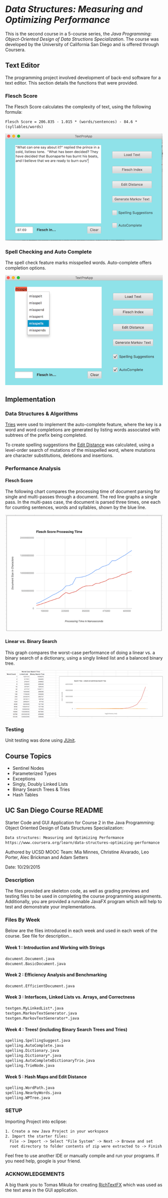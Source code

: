 # <i>Data Structures: Measuring and Optimizing Performance</i>
This is the second course in a 5-course series, the <i>Java Programming: Object-Oriented Design of Data Structions 
Specialization</i>.  The course was developed by the University of California San Diego and is offered through Coursera.

## Text Editor
The programming project involved development of back-end software for a text editor.  This section details the functions that were provided.

### Flesch Score
The Flesch Score calculates the complexity of text, using the following formula:

	Flesch Score = 206.835 - 1.015 * (words/sentences) - 84.6 * (syllables/words)

![screenshot](fleschscore.png)

### Spell Checking and Auto Complete
The spell check feature marks misspelled words.  Auto-complete offers completion options.

![screenshot](autocomplete.png)

## Implementation
### Data Structures & Algorithms
[Tries](https://en.wikipedia.org/wiki/Trie) were used to implement the auto-complete feature, where the key is a word and word completions are generated by listing words associated with subtrees of the prefix being completed.

To create spelling suggestions the [Edit Distance](https://en.wikipedia.org/wiki/Edit_distance) was calculated, using a level-order search of mutations of the misspelled word, where mutations are character substitutions, deletions and insertions.

### Performance Analysis
#### Flesch Score
The following chart compares the processing time of document parsing for single and multi-passes through a document. The red line graphs a single pass.  In the multi-pass case, the document is parsed three times, one each for counting sentences, words and syllables, shown by the blue line.

![screenshot](documentparsing.png)

#### Linear vs. Binary Search
This graph compares the worst-case performance of doing a linear vs. a binary search of a dictionary, using a singly linked list and a balanced binary tree.

![screenshot](dictionary.png)

### Testing
Unit testing was done using [JUnit](http://junit.org).

## Course Topics
* Sentinel Nodes
* Parameterized Types
* Exceptions
* Singly, Doubly Linked Lists
* Binary Search Trees & Tries
* Hash Tables

## UC San Diego Course README
Starter Code and GUI Application for Course 2 in the
Java Programming: Object Oriented Design of Data Structures Specialization:

	Data structures: Measuring and Optimizing Performance
	https://www.coursera.org/learn/data-structures-optimizing-performance

Authored by UCSD MOOC Team:
Mia Minnes, Christine Alvarado, Leo Porter, Alec Brickman
and Adam Setters

Date: 10/29/2015

### Description
The files provided are skeleton code, as well as grading previews and 
testing files to be used in completing the course programming 
assignments. Additionally, you are provided a runnable JavaFX program 
which will help to test and demonstrate your implementations.

### Files By Week
Below are the files introduced in each week and used in each week
of the course. See file for description...

#### Week 1 : Introduction and Working with Strings
	document.Document.java
	document.BasicDocument.java

#### Week 2 : Efficiency Analysis and Benchmarking
	document.EfficientDocument.java

#### Week 3 : Interfaces, Linked Lists vs. Arrays, and Correctness
	textgen.MyLinkedList*.java
	textgen.MarkovTextGenerator.java
	textgen.MarkovTextGenerator*.java

#### Week 4 : Trees! (including Binary Search Trees and Tries)
	spelling.SpellingSuggest.java
	spelling.AutoComplete.java
	spelling.Dictionary.java
	spelling.Dictionary*.java
	spelling.AutoCompleteDictionaryTrie.java
	spelling.TrieNode.java

#### Week 5 : Hash Maps and Edit Distance
	spelling.WordPath.java
	spelling.NearbyWords.java
	spelling.WPTree.java

### SETUP 

Importing Project into eclipse:

	1. Create a new Java Project in your workspace
	2. Import the starter files:
	  File -> Import -> Select "File System" -> Next -> Browse and set 
	  root directory to folder contents of zip were extracted to -> Finish

Feel free to use another IDE or manually compile and run your programs.
If you need help, google is your friend.

### ACKNOWLEDGEMENTS
A big thank you to Tomas Mikula for creating [RichTextFX](https://github.com/TomasMikula/RichTextFX)
which was used as the text area in the GUI application.
</div>

